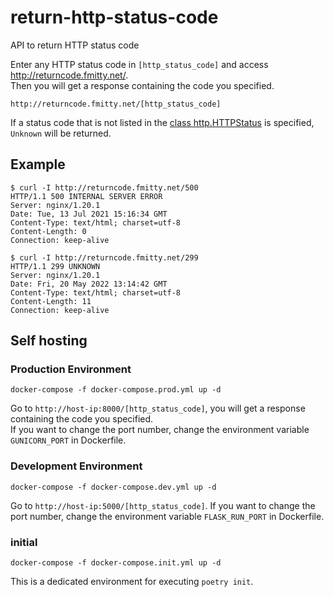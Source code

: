 # return-http-status-code
API to return HTTP status code

Enter any HTTP status code in `[http_status_code]` and access http://returncode.fmitty.net/.  
Then you will get a response containing the code you specified.
```
http://returncode.fmitty.net/[http_status_code]
```

If a status code that is not listed in the [class http.HTTPStatus](https://docs.python.org/3/library/http.html#http-status-codes) is specified, `Unknown` will be returned.
## Example
```Shell
$ curl -I http://returncode.fmitty.net/500
HTTP/1.1 500 INTERNAL SERVER ERROR
Server: nginx/1.20.1
Date: Tue, 13 Jul 2021 15:16:34 GMT
Content-Type: text/html; charset=utf-8
Content-Length: 0
Connection: keep-alive

$ curl -I http://returncode.fmitty.net/299
HTTP/1.1 299 UNKNOWN
Server: nginx/1.20.1
Date: Fri, 20 May 2022 13:14:42 GMT
Content-Type: text/html; charset=utf-8
Content-Length: 11
Connection: keep-alive
```
## Self hosting
### Production Environment
```
docker-compose -f docker-compose.prod.yml up -d
```
Go to `http://host-ip:8000/[http_status_code]`, you will get a response containing the code you specified.  
If you want to change the port number, change the environment variable `GUNICORN_PORT` in Dockerfile.
### Development Environment
```
docker-compose -f docker-compose.dev.yml up -d
```
Go to `http://host-ip:5000/[http_status_code]`.
If you want to change the port number, change the environment variable `FLASK_RUN_PORT` in Dockerfile.
### initial
```
docker-compose -f docker-compose.init.yml up -d
```
This is a dedicated environment for executing `poetry init`.
